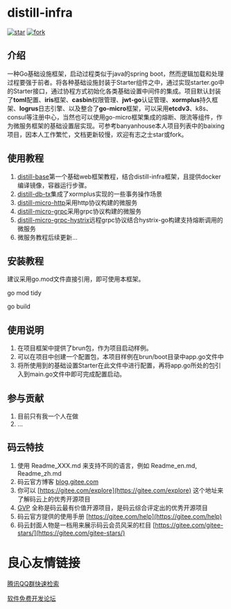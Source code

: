 # distill-infra

[![star](https://gitee.com/banyanhouse/distill-infra/badge/star.svg?theme=dark)](https://gitee.com/banyanhouse/distill-infra/stargazers)
[![fork](https://gitee.com/banyanhouse/distill-infra/badge/fork.svg?theme=dark)](https://gitee.com/banyanhouse/distill-infra/members)

## 介绍

一种Go基础设施框架，启动过程类似于java的spring boot，然而逻辑加载和处理过程要强于前者。将各种基础设施封装于Starter组件之中，通过实现starter.go中的Starter接口，通过协程方式初始化各类基础设置中间件的集成。项目默认封装了**toml**配置、**iris**框架、**casbin**权限管理、**jwt-go**认证管理、**xormplus**持久框架、**logrus**日志引擎、以及整合了**go-micro**框架，可以采用**etcdv3**、k8s、consul等注册中心，当然也可以使用go-micro框架集成的熔断、限流等组件，作为微服务框架的基础设置层实现。可参考banyanhouse本人项目列表中的baixing项目，因本人工作繁忙，文档更新较慢，欢迎有志之士star或fork。

## 使用教程

1. [distill-base](https://gitee.com/banyanhouse/distill-base)第一个基础web框架教程，结合distill-infra框架，且提供docker编译镜像，容器运行步骤。
2. [distill-db-tx](https://gitee.com/banyanhouse/distill-db-tx)集成了xormplus实现的一些事务操作场景
3. [distill-micro-http](https://gitee.com/banyanhouse/distill-micro-http)采用http协议构建的微服务
4. [distill-micro-grpc](https://gitee.com/banyanhouse/ditill-micro-grpc)采用grpc协议构建的微服务
5. [distill-micro-grpc-hystrix](https://gitee.com/banyanhouse/distill-micro-grpc-hystrix)远程grpc协议结合hystrix-go构建支持熔断调用的微服务
6. 微服务教程后续更新...

## 安装教程

建议采用go.mod文件直接引用，即可使用本框架。

go mod tidy

go build

## 使用说明

1.  在项目框架中提供了brun包，作为项目启动样例。
2.  可以在项目中创建一个配置包，本项目样例在brun/boot目录中app.go文件中
3.  将所使用到的基础设置Starter在此文件中进行配置，再将app.go所处的包引入到main.go文件中即可完成配置启动。

## 参与贡献

1.  目前只有我一个人在做
2.  ...

## 码云特技

1.  使用 Readme\_XXX.md 来支持不同的语言，例如 Readme\_en.md, Readme\_zh.md
2.  码云官方博客 [blog.gitee.com](https://blog.gitee.com)
3.  你可以 [https://gitee.com/explore](https://gitee.com/explore) 这个地址来了解码云上的优秀开源项目
4.  [GVP](https://gitee.com/gvp) 全称是码云最有价值开源项目，是码云综合评定出的优秀开源项目
5.  码云官方提供的使用手册 [https://gitee.com/help](https://gitee.com/help)
6.  码云封面人物是一档用来展示码云会员风采的栏目 [https://gitee.com/gitee-stars/](https://gitee.com/gitee-stars/)


 # 良心友情链接

[腾讯QQ群快速检索](http://u.720life.cn/s/8cf73f7c)

[软件免费开发论坛](http://u.720life.cn/s/bbb01dc0)